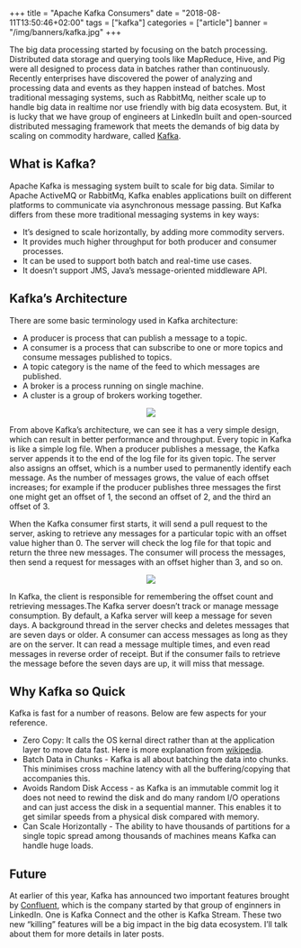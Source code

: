 +++
title = "Apache Kafka Consumers"
date = "2018-08-11T13:50:46+02:00"
tags = ["kafka"]
categories = ["article"]
banner = "/img/banners/kafka.jpg"
+++

The big data processing started by focusing on the batch processing. Distributed data storage and querying tools like MapReduce, Hive, and Pig were all designed to process data in batches rather than continuously. Recently enterprises have discovered the power of analyzing and processing data and events as they happen instead of batches. Most traditional messaging systems, such as RabbitMq, neither scale up to handle big data in realtime nor use friendly with big data ecosystem. But, it is lucky that we have group of engineers at LinkedIn built and open-sourced distributed messaging framework that meets the demands of big data by scaling on commodity hardware, called [Kafka](http://kafka.apache.org/).

## What is Kafka?

Apache Kafka is messaging system built to scale for big data. Similar to Apache ActiveMQ or RabbitMq, Kafka enables applications built on different platforms to communicate via asynchronous message passing. But Kafka differs from these more traditional messaging systems in key ways:

* It’s designed to scale horizontally, by adding more commodity servers.
* It provides much higher throughput for both producer and consumer processes.
* It can be used to support both batch and real-time use cases.
* It doesn’t support JMS, Java’s message-oriented middleware API.

## Kafka’s Architecture

There are some basic terminology used in Kafka architecture:

* A producer is process that can publish a message to a topic.
* A consumer is a process that can subscribe to one or more topics and consume messages published to topics.
* A topic category is the name of the feed to which messages are published.
* A broker is a process running on single machine.
* A cluster is a group of brokers working together.

<p align="center"><img src="/img/banners/kafka-brokers.png"></p>

From above Kafka’s architecture, we can see it has a very simple design, which can result in better performance and throughput. Every topic in Kafka is like a simple log file. When a producer publishes a message, the Kafka server appends it to the end of the log file for its given topic. The server also assigns an offset, which is a number used to permanently identify each message. As the number of messages grows, the value of each offset increases; for example if the producer publishes three messages the first one might get an offset of 1, the second an offset of 2, and the third an offset of 3.

When the Kafka consumer first starts, it will send a pull request to the server, asking to retrieve any messages for a particular topic with an offset value higher than 0. The server will check the log file for that topic and return the three new messages. The consumer will process the messages, then send a request for messages with an offset higher than 3, and so on.

<p align="center"><img src="/img/banners/kafka_topics.png"></p>

In Kafka, the client is responsible for remembering the offset count and retrieving messages.The Kafka server doesn’t track or manage message consumption. By default, a Kafka server will keep a message for seven days. A background thread in the server checks and deletes messages that are seven days or older. A consumer can access messages as long as they are on the server. It can read a message multiple times, and even read messages in reverse order of receipt. But if the consumer fails to retrieve the message before the seven days are up, it will miss that message.

## Why Kafka so Quick

Kafka is fast for a number of reasons. Below are few aspects for your reference.

* Zero Copy: It calls the OS kernal direct rather than at the application layer to move data fast. Here is more explanation from [wikipedia](https://en.wikipedia.org/wiki/Zero-copy).
* Batch Data in Chunks - Kafka is all about batching the data into chunks. This minimises cross machine latency with all the buffering/copying that accompanies this.
* Avoids Random Disk Access - as Kafka is an immutable commit log it does not need to rewind the disk and do many random I/O operations and can just access the disk in a sequential manner. This enables it to get similar speeds from a physical disk compared with memory.
* Can Scale Horizontally - The ability to have thousands of partitions for a single topic spread among thousands of machines means Kafka can handle huge loads.

## Future

At earlier of this year, Kafka has announced two important features brought by [Confluent](http://www.confluent.io/), which is the company started by that group of enginners in LinkedIn. One is Kafka Connect and the other is Kafka Stream. These two new “killing” features will be a big impact in the big data ecosystem. I’ll talk about them for more details in later posts.